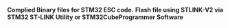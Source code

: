 **Complied Binary files for STM32 ESC code.**
**Flash file using STLINK-V2 via STM32 ST-LINK Utility or STM32CubeProgrammer Software**
